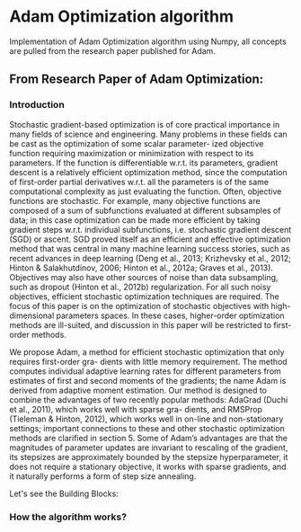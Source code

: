 # Adam Optimization algorithm
Implementation of Adam Optimization algorithm using Numpy, all concepts are pulled from the research paper published for Adam.

## From Research Paper of Adam Optimization:

### Introduction

Stochastic gradient-based optimization is of core practical importance in many fields of science and engineering. Many problems in these fields can be cast as the optimization of some scalar parameter- ized objective function requiring maximization or minimization with respect to its parameters. If the function is differentiable w.r.t. its parameters, gradient descent is a relatively efficient optimization method, since the computation of first-order partial derivatives w.r.t. all the parameters is of the same computational complexity as just evaluating the function. Often, objective functions are stochastic. For example, many objective functions are composed of a sum of subfunctions evaluated at different subsamples of data; in this case optimization can be made more efficient by taking gradient steps w.r.t. individual subfunctions, i.e. stochastic gradient descent (SGD) or ascent. SGD proved itself as an efficient and effective optimization method that was central in many machine learning success stories, such as recent advances in deep learning (Deng et al., 2013; Krizhevsky et al., 2012; Hinton & Salakhutdinov, 2006; Hinton et al., 2012a; Graves et al., 2013). Objectives may also have other sources of noise than data subsampling, such as dropout (Hinton et al., 2012b) regularization. For all such noisy objectives, efficient stochastic optimization techniques are required. The focus of this paper is on the optimization of stochastic objectives with high-dimensional parameters spaces. In these cases, higher-order optimization methods are ill-suited, and discussion in this paper will be restricted to first-order methods.


We propose Adam, a method for efficient stochastic optimization that only requires first-order gra- dients with little memory requirement. The method computes individual adaptive learning rates for different parameters from estimates of first and second moments of the gradients; the name Adam is derived from adaptive moment estimation. Our method is designed to combine the advantages of two recently popular methods: AdaGrad (Duchi et al., 2011), which works well with sparse gra- dients, and RMSProp (Tieleman & Hinton, 2012), which works well in on-line and non-stationary settings; important connections to these and other stochastic optimization methods are clarified in section 5. Some of Adam’s advantages are that the magnitudes of parameter updates are invariant to rescaling of the gradient, its stepsizes are approximately bounded by the stepsize hyperparameter, it does not require a stationary objective, it works with sparse gradients, and it naturally performs a form of step size annealing.

Let's see the Building Blocks:
### How the algorithm works?
